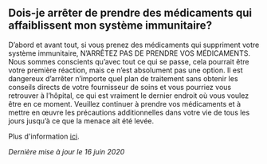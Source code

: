 ## Dois-je arrêter de prendre des médicaments qui affaiblissent mon système immunitaire?

D’abord et avant tout, si vous prenez des médicaments qui suppriment votre système immunitaire, N’ARRÊTEZ PAS DE PRENDRE VOS MÉDICAMENTS. Nous sommes conscients qu’avec tout ce qui se passe, cela pourrait être votre première réaction, mais ce n’est absolument pas une option. Il est dangereux d’arrêter n’importe quel plan de traitement sans obtenir les conseils directs de votre fournisseur de soins et vous pourriez vous retrouver à l’hôpital, ce qui est vraiment le dernier endroit où vous voulez être en ce moment. Veuillez continuer à prendre vos médicaments et à mettre en œuvre les précautions additionnelles dans votre vie de tous les jours jusqu’à ce que la menace ait été levée.

Plus d'information [ici](https://cdhf.ca/fr/health-lifestyle/le-coronavirus-covid-19-et-les-personnes-immunodeprimees/).

_Dernière mise à jour le 16 juin 2020_
